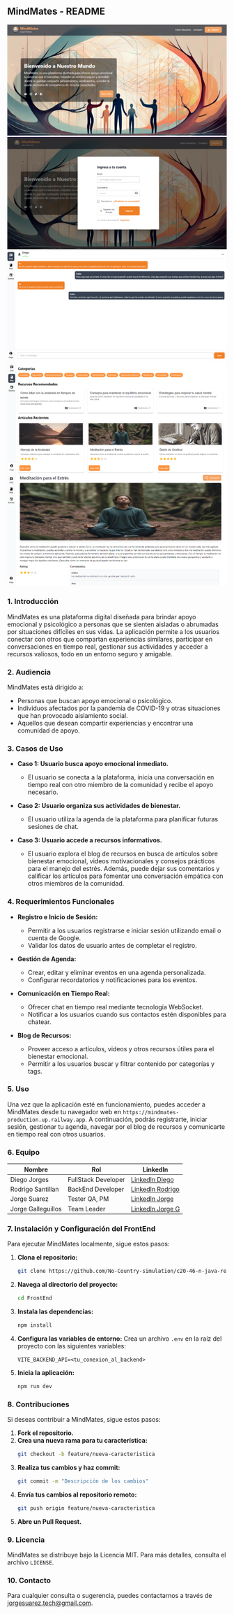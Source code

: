 
## MindMates - README

![MindMates Landing](https://github.com/No-Country-simulation/c20-46-n-java-react/blob/main/Frontend/src/assets/screenshots/mindmates-landing.png)
![MindMates Login](https://github.com/No-Country-simulation/c20-46-n-java-react/blob/main/Frontend/src/assets/screenshots/mindmates-login.png)
![MindMates Chat](https://github.com/No-Country-simulation/c20-46-n-java-react/blob/main/Frontend/src/assets/screenshots/mindmates-chat.png)
![MindMates Blog](https://github.com/No-Country-simulation/c20-46-n-java-react/blob/main/Frontend/src/assets/screenshots/mindmates-blog.png)
![MindMates Articulos](https://github.com/No-Country-simulation/c20-46-n-java-react/blob/main/Frontend/src/assets/screenshots/mindmates-articles.png)
### 1. **Introducción**
MindMates es una plataforma digital diseñada para brindar apoyo emocional y psicológico a personas que se sienten aisladas o abrumadas por situaciones difíciles en sus vidas. La aplicación permite a los usuarios conectar con otros que compartan experiencias similares, participar en conversaciones en tiempo real, gestionar sus actividades y acceder a recursos valiosos, todo en un entorno seguro y amigable.

### 2. **Audiencia**
MindMates está dirigido a:
- Personas que buscan apoyo emocional o psicológico.
- Individuos afectados por la pandemia de COVID-19 y otras situaciones que han provocado aislamiento social.
- Aquellos que desean compartir experiencias y encontrar una comunidad de apoyo.

### 3. **Casos de Uso**
- **Caso 1: Usuario busca apoyo emocional inmediato.**
  - El usuario se conecta a la plataforma, inicia una conversación en tiempo real con otro miembro de la comunidad y recibe el apoyo necesario.
  
- **Caso 2: Usuario organiza sus actividades de bienestar.**
  - El usuario utiliza la agenda de la plataforma para planificar futuras sesiones de chat.
  
- **Caso 3: Usuario accede a recursos informativos.**
  - El usuario explora el blog de recursos en busca de artículos sobre bienestar emocional, videos motivacionales y consejos prácticos para el manejo del estrés. Además, puede dejar sus comentarios y calificar los artículos para fomentar una conversación empática con otros miembros de la comunidad.

### 4. **Requerimientos Funcionales**
- **Registro e Inicio de Sesión:**
  - Permitir a los usuarios registrarse e iniciar sesión utilizando email o cuenta de Google.
  - Validar los datos de usuario antes de completar el registro.

- **Gestión de Agenda:**
  - Crear, editar y eliminar eventos en una agenda personalizada.
  - Configurar recordatorios y notificaciones para los eventos.

- **Comunicación en Tiempo Real:**
  - Ofrecer chat en tiempo real mediante tecnología WebSocket.
  - Notificar a los usuarios cuando sus contactos estén disponibles para chatear.

- **Blog de Recursos:**
  - Proveer acceso a artículos, videos y otros recursos útiles para el bienestar emocional.
  - Permitir a los usuarios buscar y filtrar contenido por categorías y tags.

### 5. **Uso**
Una vez que la aplicación esté en funcionamiento, puedes acceder a MindMates desde tu navegador web en `https://mindmates-production.up.railway.app`. A continuación, podrás registrarte, iniciar sesión, gestionar tu agenda, navegar por el blog de recursos y comunicarte en tiempo real con otros usuarios.

### 6. **Equipo**
| Nombre                      | Rol                   | LinkedIn                                           |
|-----------------------------|-----------------------|---------------------------------------------------|
| Diego Jorges                 | FullStack Developer    | [LinkedIn Diego](www.linkedin.com/in/diego-agustin-jorges)        |
| Rodrigo Santillan            | BackEnd Developer     | [LinkedIn Rodrigo](https://www.linkedin.com/in/rodrigosantillan) |
| Jorge Suarez                 | Tester QA, PM         | [LinkedIn Jorge](https://www.linkedin.com/in/jorgesuareztech)    |
| Jorge Galleguillos           | Team Leader            | [LinkedIn Jorge G](https://www.linkedin.com/in/jorgeg)           |

### 7. **Instalación y Configuración del FrontEnd**
Para ejecutar MindMates localmente, sigue estos pasos:

1. **Clona el repositorio:**
   ```bash
   git clone https://github.com/No-Country-simulation/c20-46-n-java-react.git
   ```
   
2. **Navega al directorio del proyecto:**
   ```bash
   cd FrontEnd
   ```

3. **Instala las dependencias:**
   ```bash
   npm install
   ```

4. **Configura las variables de entorno:**
   Crea un archivo `.env` en la raíz del proyecto con las siguientes variables:
   ``` .env
   VITE_BACKEND_API=<tu_conexion_al_backend>
   ```

5. **Inicia la aplicación:**
   ```bash
   npm run dev
   ```
### 8. **Contribuciones**
Si deseas contribuir a MindMates, sigue estos pasos:

1. **Fork el repositorio.**
2. **Crea una nueva rama para tu característica:**
   ```bash
   git checkout -b feature/nueva-caracteristica
   ```
3. **Realiza tus cambios y haz commit:**
   ```bash
   git commit -m "Descripción de los cambios"
   ```
4. **Envía tus cambios al repositorio remoto:**
   ```bash
   git push origin feature/nueva-caracteristica
   ```
5. **Abre un Pull Request.**

### 9. **Licencia**
MindMates se distribuye bajo la Licencia MIT. Para más detalles, consulta el archivo `LICENSE`.

### 10. **Contacto**
Para cualquier consulta o sugerencia, puedes contactarnos a través de [jorgesuarez.tech@gmail.com](mailto:jorgesuarez.tech@gmail.com).

